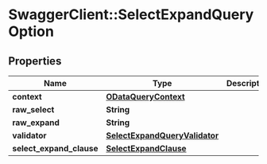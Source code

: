 # SwaggerClient::SelectExpandQueryOption

## Properties
Name | Type | Description | Notes
------------ | ------------- | ------------- | -------------
**context** | [**ODataQueryContext**](ODataQueryContext.md) |  | [optional] 
**raw_select** | **String** |  | [optional] 
**raw_expand** | **String** |  | [optional] 
**validator** | [**SelectExpandQueryValidator**](SelectExpandQueryValidator.md) |  | [optional] 
**select_expand_clause** | [**SelectExpandClause**](SelectExpandClause.md) |  | [optional] 


